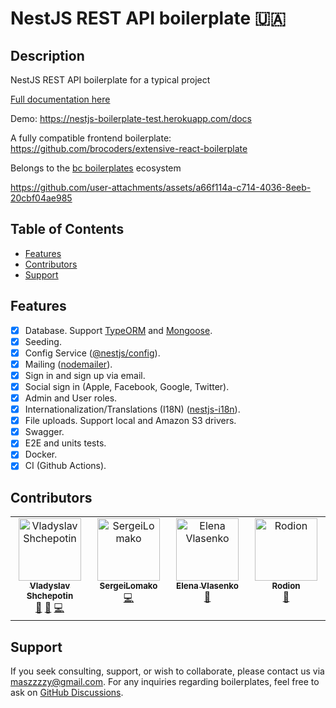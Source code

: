 # NestJS REST API boilerplate 🇺🇦


## Description <!-- omit in toc -->

NestJS REST API boilerplate for a typical project

[Full documentation here](/docs/readme.md)

Demo: <https://nestjs-boilerplate-test.herokuapp.com/docs>

A fully compatible frontend boilerplate: <https://github.com/brocoders/extensive-react-boilerplate>

Belongs to the [bc boilerplates](https://bcboilerplates.com/) ecosystem

<https://github.com/user-attachments/assets/a66f114a-c714-4036-8eeb-20cbf04ae985>

## Table of Contents <!-- omit in toc -->

- [Features](#features)
- [Contributors](#contributors)
- [Support](#support)

## Features

- [x] Database. Support [TypeORM](https://www.npmjs.com/package/typeorm) and [Mongoose](https://www.npmjs.com/package/mongoose).
- [x] Seeding.
- [x] Config Service ([@nestjs/config](https://www.npmjs.com/package/@nestjs/config)).
- [x] Mailing ([nodemailer](https://www.npmjs.com/package/nodemailer)).
- [x] Sign in and sign up via email.
- [x] Social sign in (Apple, Facebook, Google, Twitter).
- [x] Admin and User roles.
- [x] Internationalization/Translations (I18N) ([nestjs-i18n](https://www.npmjs.com/package/nestjs-i18n)).
- [x] File uploads. Support local and Amazon S3 drivers.
- [x] Swagger.
- [x] E2E and units tests.
- [x] Docker.
- [x] CI (Github Actions).

## Contributors

<!-- ALL-CONTRIBUTORS-LIST:START - Do not remove or modify this section -->
<!-- prettier-ignore-start -->
<!-- markdownlint-disable -->
<table>
  <tbody>
    <tr>
      <td align="center" valign="top" width="14.28%"><a href="https://github.com/Shchepotin"><img src="https://avatars.githubusercontent.com/u/6001723?v=4?s=100" width="100px;" alt="Vladyslav Shchepotin"/><br /><sub><b>Vladyslav Shchepotin</b></sub></a><br /><a href="#maintenance-Shchepotin" title="Maintenance">🚧</a> <a href="#doc-Shchepotin" title="Documentation">📖</a> <a href="#code-Shchepotin" title="Code">💻</a></td>
      <td align="center" valign="top" width="14.28%"><a href="https://github.com/SergeiLomako"><img src="https://avatars.githubusercontent.com/u/31205374?v=4?s=100" width="100px;" alt="SergeiLomako"/><br /><sub><b>SergeiLomako</b></sub></a><br /><a href="#code-SergeiLomako" title="Code">💻</a></td>
      <td align="center" valign="top" width="14.28%"><a href="https://github.com/ElenVlass"><img src="https://avatars.githubusercontent.com/u/72293912?v=4?s=100" width="100px;" alt="Elena Vlasenko"/><br /><sub><b>Elena Vlasenko</b></sub></a><br /><a href="#doc-ElenVlass" title="Documentation">📖</a></td>
      <td align="center" valign="top" width="14.28%"><a href="http://brocoders.com"><img src="https://avatars.githubusercontent.com/u/226194?v=4?s=100" width="100px;" alt="Rodion"/><br /><sub><b>Rodion</b></sub></a><br /><a href="#business-sars" title="Business development">💼</a></td>
    </tr>
  </tbody>
</table>

<!-- markdownlint-restore -->
<!-- prettier-ignore-end -->

<!-- ALL-CONTRIBUTORS-LIST:END -->

## Support

If you seek consulting, support, or wish to collaborate, please contact us via [maszzzzy@gmail.com](mailto:maszzzzy@gmail.com). For any inquiries regarding boilerplates, feel free to ask on [GitHub Discussions](https://github.com/MahamdSirafi).

